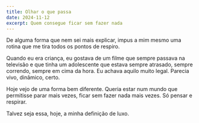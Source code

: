 ```yaml
---
title: Olhar o que passa
date: 2024-11-12
excerpt: Quem consegue ficar sem fazer nada
---
```


De alguma forma que nem sei mais explicar, impus a mim mesmo uma rotina que me tira todos os pontos de respiro.

Quando eu era criança, eu gostava de um filme que sempre passava na televisão e que tinha um adolescente que estava sempre atrasado, sempre correndo, sempre em cima da hora. Eu achava aquilo muito legal. Parecia vivo, dinâmico, certo.

Hoje vejo de uma forma bem diferente. Queria estar num mundo que permitisse parar mais vezes, ficar sem fazer nada mais vezes. Só pensar e respirar.

Talvez seja essa, hoje, a minha definição de luxo.
